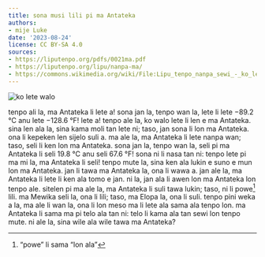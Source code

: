```yaml
---
title: sona musi lili pi ma Antateka
authors:
- mije Luke
date: '2023-08-24'
license: CC BY-SA 4.0
sources:
- https://liputenpo.org/pdfs/0021ma.pdf
- https://liputenpo.org/lipu/nanpa-ma/
- https://commons.wikimedia.org/wiki/File:Lipu_tenpo_nanpa_sewi_-_ko_lete_walo.png
---
```


![ko lete walo](https://upload.wikimedia.org/wikipedia/commons/9/99/Lipu_tenpo_nanpa_sewi_-_ko_lete_walo.png)

tenpo ali la, ma Antateka li lete a! sona jan la, tenpo wan la, lete li lete −89.2 °C anu lete −128.6 °F! lete a! tenpo ale la, ko walo lete li len e ma Antateka. sina len ala la, sina kama moli tan lete ni; taso, jan sona li lon ma Antateka. ona li kepeken len sijelo suli a. ma ale la, ma Antateka li lete nanpa wan; taso, seli li ken lon ma Antateka. sona jan la, tenpo wan la, seli pi ma Antateka li seli 19.8 °C anu seli 67.6 °F! sona ni li nasa tan ni: tenpo lete pi ma mi la, ma Antateka li seli! tenpo mute la, sina ken ala lukin e suno e mun lon ma Antateka. jan li tawa ma Antateka la, ona li wawa a. jan ale la, ma Antateka li lete li ken ala tomo e jan. ni la, jan ala li awen lon ma Antateka lon tenpo ale. sitelen pi ma ale la, ma Antateka li suli tawa lukin; taso, ni li powe[^1] lili. ma Mewika seli la, ona li lili; taso, ma Elopa la, ona li suli. tenpo pini weka a la, ma ale li wan la, ona li lon meso ma li lete ala sama ala tenpo lon. ma Antateka li sama ma pi telo ala tan ni: telo li kama ala tan sewi lon tenpo mute. ni ale la, sina wile ala wile tawa ma Antateka?

[^1]: “powe” li sama “lon ala”